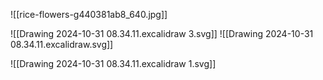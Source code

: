 ![[rice-flowers-g440381ab8_640.jpg]]






![[Drawing 2024-10-31 08.34.11.excalidraw 3.svg]]
![[Drawing 2024-10-31 08.34.11.excalidraw.svg]]

![[Drawing 2024-10-31 08.34.11.excalidraw 1.svg]]